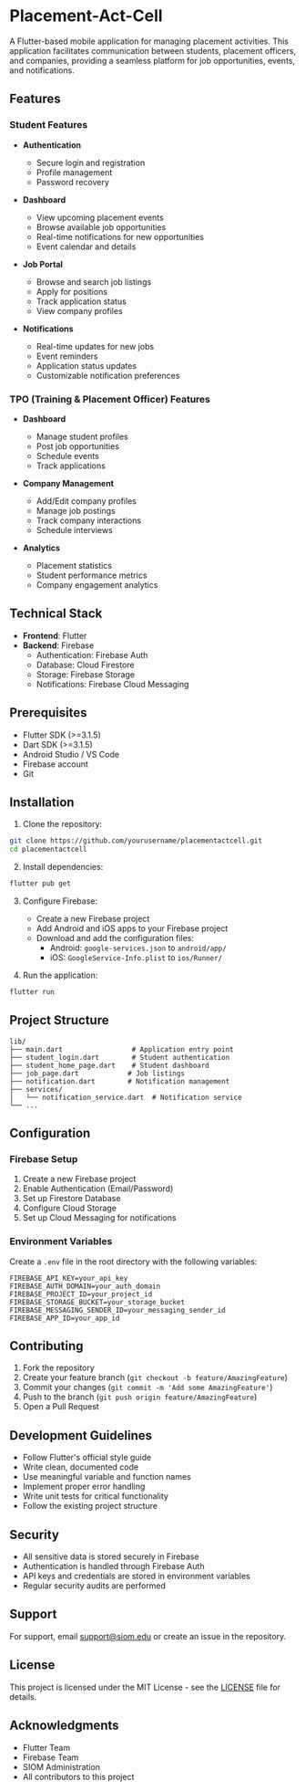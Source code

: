 # Placement-Act-Cell

A Flutter-based mobile application for managing placement activities. This application facilitates communication between students, placement officers, and companies, providing a seamless platform for job opportunities, events, and notifications.

## Features

### Student Features
- **Authentication**
  - Secure login and registration
  - Profile management
  - Password recovery

- **Dashboard**
  - View upcoming placement events
  - Browse available job opportunities
  - Real-time notifications for new opportunities
  - Event calendar and details

- **Job Portal**
  - Browse and search job listings
  - Apply for positions
  - Track application status
  - View company profiles

- **Notifications**
  - Real-time updates for new jobs
  - Event reminders
  - Application status updates
  - Customizable notification preferences

### TPO (Training & Placement Officer) Features
- **Dashboard**
  - Manage student profiles
  - Post job opportunities
  - Schedule events
  - Track applications

- **Company Management**
  - Add/Edit company profiles
  - Manage job postings
  - Track company interactions
  - Schedule interviews

- **Analytics**
  - Placement statistics
  - Student performance metrics
  - Company engagement analytics

## Technical Stack

- **Frontend**: Flutter
- **Backend**: Firebase
  - Authentication: Firebase Auth
  - Database: Cloud Firestore
  - Storage: Firebase Storage
  - Notifications: Firebase Cloud Messaging

## Prerequisites

- Flutter SDK (>=3.1.5)
- Dart SDK (>=3.1.5)
- Android Studio / VS Code
- Firebase account
- Git

## Installation

1. Clone the repository:
```bash
git clone https://github.com/yourusername/placementactcell.git
cd placementactcell
```

2. Install dependencies:
```bash
flutter pub get
```

3. Configure Firebase:
   - Create a new Firebase project
   - Add Android and iOS apps to your Firebase project
   - Download and add the configuration files:
     - Android: `google-services.json` to `android/app/`
     - iOS: `GoogleService-Info.plist` to `ios/Runner/`

4. Run the application:
```bash
flutter run
```

## Project Structure

```
lib/
├── main.dart                 # Application entry point
├── student_login.dart        # Student authentication
├── student_home_page.dart    # Student dashboard
├── job_page.dart            # Job listings
├── notification.dart        # Notification management
├── services/
│   └── notification_service.dart  # Notification service
└── ...
```

## Configuration

### Firebase Setup
1. Create a new Firebase project
2. Enable Authentication (Email/Password)
3. Set up Firestore Database
4. Configure Cloud Storage
5. Set up Cloud Messaging for notifications

### Environment Variables
Create a `.env` file in the root directory with the following variables:
```
FIREBASE_API_KEY=your_api_key
FIREBASE_AUTH_DOMAIN=your_auth_domain
FIREBASE_PROJECT_ID=your_project_id
FIREBASE_STORAGE_BUCKET=your_storage_bucket
FIREBASE_MESSAGING_SENDER_ID=your_messaging_sender_id
FIREBASE_APP_ID=your_app_id
```

## Contributing

1. Fork the repository
2. Create your feature branch (`git checkout -b feature/AmazingFeature`)
3. Commit your changes (`git commit -m 'Add some AmazingFeature'`)
4. Push to the branch (`git push origin feature/AmazingFeature`)
5. Open a Pull Request

## Development Guidelines

- Follow Flutter's official style guide
- Write clean, documented code
- Use meaningful variable and function names
- Implement proper error handling
- Write unit tests for critical functionality
- Follow the existing project structure

## Security

- All sensitive data is stored securely in Firebase
- Authentication is handled through Firebase Auth
- API keys and credentials are stored in environment variables
- Regular security audits are performed

## Support

For support, email support@siom.edu or create an issue in the repository.

## License

This project is licensed under the MIT License - see the [LICENSE](LICENSE) file for details.

## Acknowledgments

- Flutter Team
- Firebase Team
- SIOM Administration
- All contributors to this project
